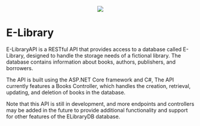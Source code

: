 <p align="center">
<img src="https://drive.google.com/file/d/1SQBvous6znRv-R64TD5jlkal7wcLakMI/view?usp=share_link">
</p>

# E-Library
E-LibraryAPI is a RESTful API that provides access to a database called E-Library, designed to handle the storage needs of a fictional library. The database contains information about books, authors, publishers, and borrowers.

The API is built using the ASP.NET Core framework and C#,  The API currently features a Books Controller, which handles the creation, retrieval, updating, and deletion of books in the database.

Note that this API is still in development, and more endpoints and controllers may be added in the future to provide additional functionality and support for other features of the ELibraryDB database.
